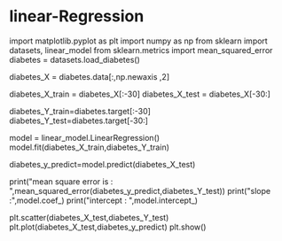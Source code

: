 # linear-Regression
import matplotlib.pyplot as plt
import numpy as np
from sklearn import datasets, linear_model
from sklearn.metrics import mean_squared_error
diabetes = datasets.load_diabetes()

diabetes_X = diabetes.data[:,np.newaxis ,2]

diabetes_X_train = diabetes_X[:-30]
diabetes_X_test = diabetes_X[-30:]

diabetes_Y_train=diabetes.target[:-30]
diabetes_Y_test=diabetes.target[-30:]

model = linear_model.LinearRegression()
model.fit(diabetes_X_train,diabetes_Y_train)

diabetes_y_predict=model.predict(diabetes_X_test)

print("mean square error is : ",mean_squared_error(diabetes_y_predict,diabetes_Y_test))
print("slope :",model.coef_)
print("intercept : ",model.intercept_)

plt.scatter(diabetes_X_test,diabetes_Y_test)
plt.plot(diabetes_X_test,diabetes_y_predict)
plt.show()
